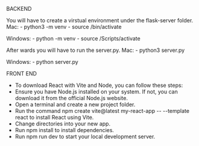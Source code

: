 BACKEND

  You will have to create a virstual environment under the flask-server folder. 
  Mac: 
    - python3 -m venv <name>
    - source <name>/bin/activate
  
  Windows: 
    - python -m venv <name>
    - source <name>/Scripts/activate
  
  After wards you will have to run the server.py.
  Mac: 
    - python3 server.py
  
  Windows:
    - python server.py

FRONT END
  - To download React with Vite and Node, you can follow these steps: 
  - Ensure you have Node.js installed on your system. If not, you can download it from the official Node.js website. 
  - Open a terminal and create a new project folder. 
  - Run the command npm create vite@latest my-react-app -- --template react to install React using Vite. 
  - Change directories into your new app. 
  - Run npm install to install dependencies. 
  - Run npm run dev to start your local development server. 
